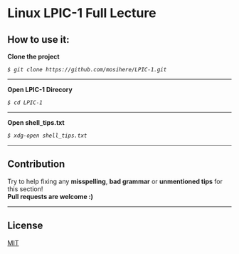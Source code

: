 
# Linux LPIC-1 Full Lecture

##  How to use it:

**Clone the project**

*`$ git clone https://github.com/mosihere/LPIC-1.git`*

---

**Open LPIC-1 Direcory**

*`$ cd LPIC-1`*

---
**Open shell_tips.txt**

*`$ xdg-open shell_tips.txt`*

------

## Contribution
Try to help fixing any **misspelling**, **bad grammar** or  **unmentioned tips** for this section! <br>
**Pull requests are welcome :)**

------

License
----
[MIT](https://choosealicense.com/licenses/mit/)
